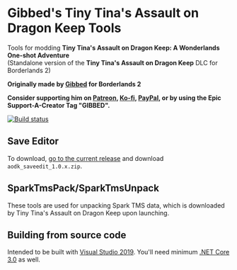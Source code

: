 # Gibbed's Tiny Tina's Assault on Dragon Keep Tools

Tools for modding **Tiny Tina's Assault on Dragon Keep: A Wonderlands One-shot Adventure**<br/>
(Standalone version of the **Tiny Tina's Assault on Dragon Keep** DLC for Borderlands 2)

**Originally made by [Gibbed](https://github.com/gibbed) for Borderlands 2**

**Consider supporting him on [Patreon](https://patreon.com/gibbed), [Ko-fi](https://ko-fi.com/gibbed), [PayPal](https://paypal.me/gibbed), or by using the Epic Support-A-Creator Tag "GIBBED".**

[![Build status](https://ci.appveyor.com/api/projects/status/uvdl5ky2mr7xa9ms/branch/main?svg=true)](https://ci.appveyor.com/project/Natsu235/gibbed-tinytinaaodk/branch/main)

## Save Editor

To download, [go to the current release](https://github.com/Natsu235/Gibbed.TinyTinaAoDK/releases/latest) and download `aodk_saveedit_1.0.x.zip`.

## SparkTmsPack/SparkTmsUnpack

These tools are used for unpacking Spark TMS data, which is downloaded by Tiny Tina's Assault on Dragon Keep upon launching.

## Building from source code

Intended to be built with [Visual Studio 2019](https://visualstudio.microsoft.com/vs/). You'll need minimum [.NET Core 3.0](https://dotnet.microsoft.com/download/dotnet-core/3.0) as well.
